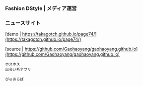 ### Fashion DStyle | メディア運営　　
### ニュースサイト　

[demo | https://takagotch.github.io/page74/](https://takagotch.github.io/page74/)

[source | https://github.com/Gaohaoyang/gaohaoyang.github.io](https://github.com/Gaohaoyang/gaohaoyang.github.io)



```
ホスホス
出会い系アプリ

ぴゅあらば

```

```
```

```
```

```
```







